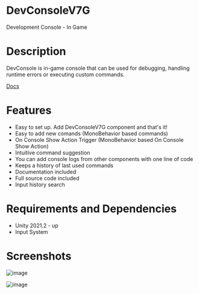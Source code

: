 # DevConsoleV7G
Development Console - In Game 

# Description
DevConsole is in-game console that can be used for debugging, handling runtime errors or executing custom commands.

[Docs](https://github.com/piterrr70/DevConsoleV7G/blob/main/DOCUMENTATION.md)

# Features
- Easy to set up. Add DevConsoleV7G component and that's it!
- Easy to add new comands (MonoBehavior based commands) 
- On Console Show Action Trigger (MonoBehavior based On Console Show Action) 
- Intuitive command suggestion
- You can add console logs from other components with one line of code
- Keeps a history of last used commands
- Documentation included
- Full source code included
- Input history search

# Requirements and Dependencies
- Unity 2021.2 - up
- Input System

# Screenshots

![image](https://user-images.githubusercontent.com/33598734/196002240-7e666ff2-823d-4483-923c-0f8d29eb0b5b.png)

![image](https://user-images.githubusercontent.com/33598734/196002053-3682daec-593b-4db9-8a75-234722055a61.png)
